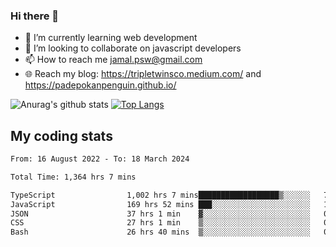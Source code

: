 ### Hi there 👋

<!--
**padepokanpenguin/padepokanpenguin** is a ✨ _special_ ✨ repository because its `README.md` (this file) appears on your GitHub profile.
-->

- 🌱 I’m currently learning  web development
- 👯 I’m looking to collaborate on javascript developers
- 📫 How to reach me jamal.psw@gmail.com
- 🌐 Reach my blog:
   https://tripletwinsco.medium.com/ and
   https://padepokanpenguin.github.io/

![Anurag's github stats](https://github-readme-stats.vercel.app/api?username=padepokanpenguin&count_private=true&disable_animations=false&show_icons=true&theme=default)
[![Top Langs](https://github-readme-stats.vercel.app/api/top-langs/?username=padepokanpenguin&theme=default&layout=compact)](https://github.com/padepokanpenguin)

## My coding stats

<!--START_SECTION:waka-->

```txt
From: 16 August 2022 - To: 18 March 2024

Total Time: 1,364 hrs 7 mins

TypeScript                1,002 hrs 7 mins██████████████████▒░░░░░░   73.46 %
JavaScript                169 hrs 52 mins ███░░░░░░░░░░░░░░░░░░░░░░   12.45 %
JSON                      37 hrs 1 min    ▓░░░░░░░░░░░░░░░░░░░░░░░░   02.71 %
CSS                       27 hrs 1 min    ▒░░░░░░░░░░░░░░░░░░░░░░░░   01.98 %
Bash                      26 hrs 40 mins  ▒░░░░░░░░░░░░░░░░░░░░░░░░   01.96 %
```

<!--END_SECTION:waka-->


